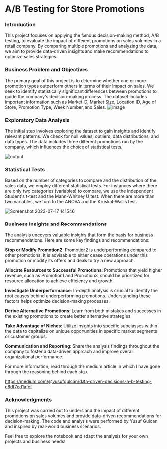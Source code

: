 # A/B Testing for Store Promotions
### Introduction
This project focuses on applying the famous decision-making method, A/B testing, to evaluate the impact of different promotions on sales volumes in a retail company. By comparing multiple promotions and analyzing the data, we aim to provide data-driven insights and make recommendations to optimize sales strategies.

### Business Problem and Objectives
The primary goal of this project is to determine whether one or more promotion types outperform others in terms of their impact on sales. We seek to identify statistically significant differences between promotions to guide the company's decision-making process. The dataset includes important information such as Market ID, Market Size, Location ID, Age of Store, Promotion Type, Week Number, and Sales.
![image](https://github.com/YusufGulcan/A-B_testing/assets/105684729/b1480793-f5f2-4035-b652-22ea7e329b6d)


### Exploratory Data Analysis
The initial step involves exploring the dataset to gain insights and identify relevant patterns. We check for null values, outliers, data distributions, and data types. The data includes three different promotions run by the company, which influences the choice of statistical tests.

![output](https://github.com/YusufGulcan/A-B_testing/assets/105684729/debba6dd-fc58-4a87-9cf5-2961cdcd0840)


### Statistical Tests
Based on the number of categories to compare and the distribution of the sales data, we employ different statistical tests. For instances where there are only two categories (variables) to compare, we use the independent Student's t-test and the Mann-Whitney U test. When there are more than two variables, we turn to the ANOVA and the Kruskal-Wallis test.

![Screenshot 2023-07-17 141546](https://github.com/YusufGulcan/A-B_testing/assets/105684729/ebcf7193-0e92-4a96-bc3b-00ea70d4c4ed)

### Business Insights and Recommendations


The analysis uncovers valuable insights that form the basis for business recommendations. Here are some key findings and recommendations:

**Stop or Modify Promotion2**: Promotion2 is underperforming compared to other promotions. It is advisable to either cease operations under this promotion or modify its offers and deals to try a new approach.

**Allocate Resources to Successful Promotions**: Promotions that yield higher revenue, such as Promotion1 and Promotion3, should be prioritized for resource allocation to achieve efficiency and growth.

**Investigate Underperformance**: In-depth analysis is crucial to identify the root causes behind underperforming promotions. Understanding these factors helps optimize decision-making processes.

**Derive Alternative Promotions**: Learn from both mistakes and successes in the existing promotions to create better alternative strategies.

**Take Advantage of Niches**: Utilize insights into specific subclasses within the data to capitalize on unique opportunities in specific market segments or customer groups.

**Communication and Reporting**: Share the analysis findings throughout the company to foster a data-driven approach and improve overall organizational performance.

For more information, read through the medium article in which I have gone through the reasoning behind each step. 

https://medium.com/@yusufgulcan/data-driven-decisions-a-b-testing-c6df7ed1afef


### Acknowledgments
This project was carried out to understand the impact of different promotions on sales volumes and provide data-driven recommendations for decision-making. The code and analysis were performed by Yusuf Gulcan and inspired by real-world business scenarios.

Feel free to explore the notebook and adapt the analysis for your own projects and business needs!

